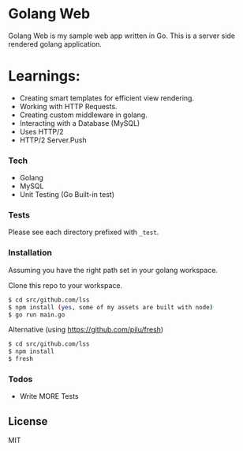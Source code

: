 # Golang Web

Golang Web is my sample web app written in Go. This is a server side rendered golang application.

# Learnings:
  - Creating smart templates for efficient view rendering.
  - Working with HTTP Requests.
  - Creating custom middleware in golang.
  - Interacting with a Database (MySQL)
  - Uses HTTP/2
  - HTTP/2 Server.Push
  
### Tech
  - Golang
  - MySQL
  - Unit Testing (Go Built-in test)

### Tests
Please see each directory prefixed with `_test`.

### Installation

Assuming you have the right path set in your golang workspace.

Clone this repo to your workspace.

```sh
$ cd src/github.com/lss
$ npm install (yes, some of my assets are built with node)
$ go run main.go
```

Alternative (using https://github.com/pilu/fresh)

```sh
$ cd src/github.com/lss
$ npm install
$ fresh
```

### Todos

 - Write MORE Tests

License
----

MIT
